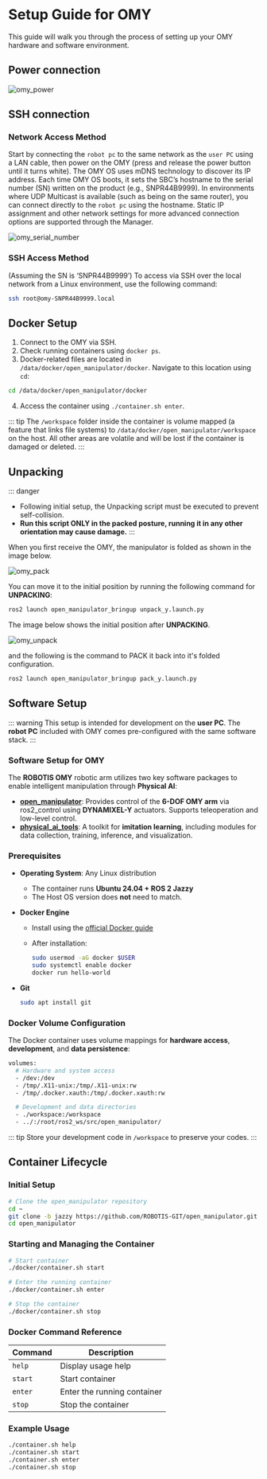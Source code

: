 # Setup Guide for OMY

This guide will walk you through the process of setting up your OMY hardware and software environment.

## Power connection
![omy_power](/quick_start_guide/omy/omy_power.png)

## SSH connection

### Network Access Method
Start by connecting the `robot pc` to the same network as the `user PC` using a LAN cable, then power on the OMY (press and release the power button until it turns white). The OMY OS uses mDNS technology to discover its IP address.
Each time OMY OS boots, it sets the SBC’s hostname to the serial number (SN) written on the product (e.g., SNPR44B9999).
In environments where UDP Multicast is available (such as being on the same router), you can connect directly to the `robot pc` using the hostname. Static IP assignment and other network settings for more advanced connection options are supported through the Manager.

![omy_serial_number](/quick_start_guide/omy/omy_serial_number.png)

### SSH Access Method
(Assuming the SN is ‘SNPR44B9999’)
To access via SSH over the local network from a Linux environment, use the following command:
```bash
ssh root@omy-SNPR44B9999.local
```

## Docker Setup
1. Connect to the OMY via SSH.
2. Check running containers using `docker ps`.
3. Docker-related files are located in `/data/docker/open_manipulator/docker`. Navigate to this location using `cd`:
```bash
cd /data/docker/open_manipulator/docker
```
4. Access the container using `./container.sh enter`.

::: tip
The `/workspace` folder inside the container is volume mapped (a feature that links file systems) to `/data/docker/open_manipulator/workspace` on the host. All other areas are volatile and will be lost if the container is damaged or deleted.
:::


## Unpacking

::: danger
- Following initial setup, the Unpacking script must be executed to prevent self-collision.
- **Run this script ONLY in the packed posture, running it in any other orientation may cause damage.**
:::

When you first receive the OMY, the manipulator is folded as shown in the image below.

![omy_pack](/quick_start_guide/omy/omy_pack.png)

You can move it to the initial position by running the following command for **UNPACKING**:

```bash
ros2 launch open_manipulator_bringup unpack_y.launch.py
```

The image below shows the initial position after **UNPACKING**.

![omy_unpack](/quick_start_guide/omy/omy_unpack.png)


and the following is the command to PACK it back into it's folded configuration.
```bash
ros2 launch open_manipulator_bringup pack_y.launch.py
```

## Software Setup
::: warning
This setup is intended for development on the **user PC**. The **robot PC** included with OMY comes pre-configured with the same software stack.
:::

### Software Setup for OMY

The **ROBOTIS OMY** robotic arm utilizes two key software packages to enable intelligent manipulation through **Physical AI**:

- **[open_manipulator](https://github.com/ROBOTIS-GIT/open_manipulator)**: Provides control of the **6-DOF OMY arm** via ros2_control using **DYNAMIXEL-Y** actuators. Supports teleoperation and low-level control.
- **[physical_ai_tools](https://github.com/ROBOTIS-GIT/physical_ai_tools)**: A toolkit for **imitation learning**, including modules for data collection, training, inference, and visualization.

### Prerequisites

* **Operating System**: Any Linux distribution

  * The container runs **Ubuntu 24.04 + ROS 2 Jazzy**
  * The Host OS version does **not** need to match.

* **Docker Engine**

  * Install using the [official Docker guide](https://docs.docker.com/engine/install/)
  * After installation:

    ```bash
    sudo usermod -aG docker $USER
    sudo systemctl enable docker
    docker run hello-world
    ```

* **Git**

  ```bash
  sudo apt install git
  ```

### Docker Volume Configuration

The Docker container uses volume mappings for **hardware access**, **development**, and **data persistence**:

```bash
volumes:
  # Hardware and system access
  - /dev:/dev
  - /tmp/.X11-unix:/tmp/.X11-unix:rw
  - /tmp/.docker.xauth:/tmp/.docker.xauth:rw

  # Development and data directories
  - ./workspace:/workspace
  - ../:/root/ros2_ws/src/open_manipulator/
```

::: tip
Store your development code in `/workspace` to preserve your codes.
:::

## Container Lifecycle

### Initial Setup

```bash
# Clone the open_manipulator repository
cd ~
git clone -b jazzy https://github.com/ROBOTIS-GIT/open_manipulator.git
cd open_manipulator
```

### Starting and Managing the Container

```bash
# Start container
./docker/container.sh start

# Enter the running container
./docker/container.sh enter

# Stop the container
./docker/container.sh stop
```

### Docker Command Reference

| Command            | Description                    |
| ------------------ | ------------------------------ |
| `help`             | Display usage help             |
| `start`    | Start container     |
| `enter`            | Enter the running container    |
| `stop`             | Stop the container             |

### Example Usage

```bash
./container.sh help
./container.sh start
./container.sh enter
./container.sh stop
```
